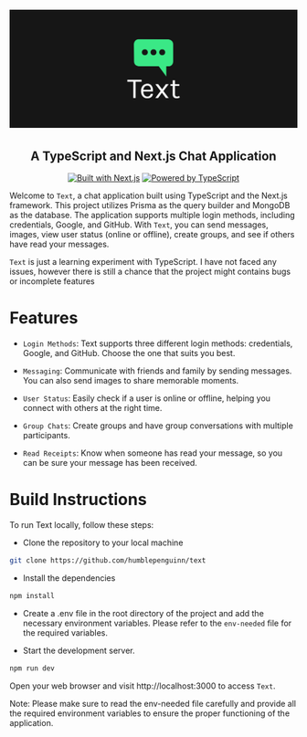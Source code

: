 <h1 align="center">
<img src="assets/logo/cover.png" alt="text Logo" width="600">
</h1>

<div align="center">
<h2 align="center">A TypeScript and Next.js Chat Application</h2>

[![Built with Next.js](https://img.shields.io/badge/Built%20with-Next.js-black?style=flat-square)](https://nextjs.org/)
[![Powered by TypeScript](https://img.shields.io/badge/Powered%20by-TypeScript-blue?style=flat-square)](https://www.typescriptlang.org/)
</div>

Welcome to `Text`, a chat application built using TypeScript and the Next.js framework. This project utilizes Prisma as the query builder and MongoDB as the database. The application supports multiple login methods, including credentials, Google, and GitHub. With `Text`, you can send messages, images, view user status (online or offline), create groups, and see if others have read your messages.

`Text` is just a learning experiment with TypeScript. I have not faced any issues, however there is still a chance that the project might contains bugs or incomplete features

# Features
- `Login Methods`: Text supports three different login methods: credentials, Google, and GitHub. Choose the one that suits you best.

- `Messaging`: Communicate with friends and family by sending messages. You can also send images to share memorable moments.

- `User Status`: Easily check if a user is online or offline, helping you connect with others at the right time.

- `Group Chats`: Create groups and have group conversations with multiple participants.

- `Read Receipts`: Know when someone has read your message, so you can be sure your message has been received.

# Build Instructions
To run Text locally, follow these steps:

 - Clone the repository to your local machine

```bash
git clone https://github.com/humblepenguinn/text
```

 - Install the dependencies

```bash
npm install
```

- Create a .env file in the root directory of the project and add the necessary environment variables. Please refer to the `env-needed` file for the required variables.

- Start the development server.

```bash
npm run dev
```


Open your web browser and visit http://localhost:3000 to access `Text`.

Note: Please make sure to read the env-needed file carefully and provide all the required environment variables to ensure the proper functioning of the application.
